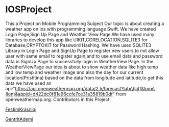 # IOSProject
 This a Project on Mobile Programming Subject
 Our topic is about creating a weather app on ios with programming language Swift.
 We have created Login Page,Sign Up Page and Weather View Page.We have used many libraries to develop this app like UIKIT,CORELOCATION,SQLITE3 for Database,CRYPTOKIT for Password Hashing.
 We have used SQLITE3 Library in Login Page and SignUp Page to register new users,to not allow user with same email to register again,and to use email data and password data in SignUp Page to successfully login in WeatherView Page.
 In the WeatherViewPage our idea is about to show weather data like high temp and low temp and weather image and also the day for our current location(Prishtina) based 
on the data from longitude and latitude,to get this data we have used an api:"https://api.openweathermap.org/data/2.5/forecast?lat=\(lat)&lon=\(lon)&appid=d422dc0f81e96ccfe7ce31a35819b0df" from openweathermap.org.
Contributors in this Project:

[FestimKrasniqi](https://github.com/FestimKrasniqi)

[GentritAdemi](https://github.com/GentritAdemi)

